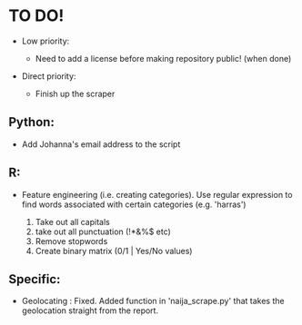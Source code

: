 # TO DO!

* Low priority:
	
	- Need to add a license before making repository public! (when done)

* Direct priority:

	- Finish up the scraper

## Python:

- Add Johanna's email address to the script

## R:

- Feature engineering (i.e. creating categories). Use regular expression to find words associated with certain categories (e.g. 'harras')

	1. Take out all capitals
	2. take out all punctuation (!*&%$ etc)
	3. Remove stopwords
	4. Create binary matrix (0/1 | Yes/No values)

## Specific:

- Geolocating : Fixed. Added function in 'naija_scrape.py' that takes the geolocation straight from the report.